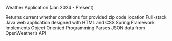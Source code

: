 Weather Application (Jan 2024 - Present)

Returns current whether conditions for provided zip code location
Full-stack Java web application designed with HTML and CSS
Spring Framework
Implements Object Oriented Programming
Parses JSON data from OpenWeather’s API
